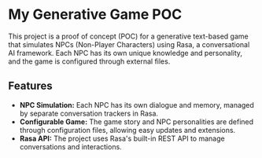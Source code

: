 # My Generative Game POC

This project is a proof of concept (POC) for a generative text-based game that simulates NPCs (Non-Player Characters) using Rasa, a conversational AI framework. Each NPC has its own unique knowledge and personality, and the game is configured through external files.

## Features

- **NPC Simulation:** Each NPC has its own dialogue and memory, managed by separate conversation trackers in Rasa.
- **Configurable Game:** The game story and NPC personalities are defined through configuration files, allowing easy updates and extensions.
- **Rasa API:** The project uses Rasa's built-in REST API to manage conversations and interactions.
